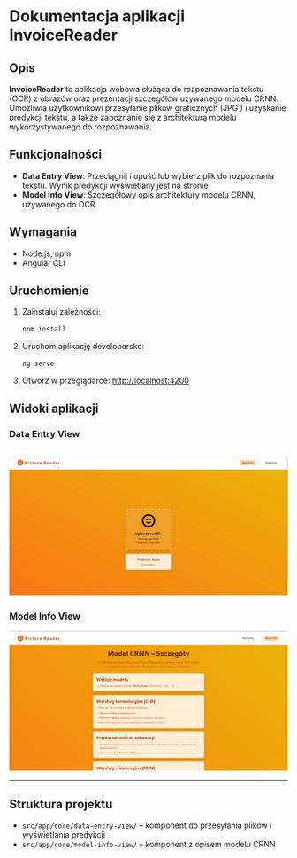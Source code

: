 # Dokumentacja aplikacji InvoiceReader

## Opis

**InvoiceReader** to aplikacja webowa służąca do rozpoznawania tekstu (OCR) z obrazów oraz prezentacji szczegółów używanego modelu CRNN. Umożliwia użytkownikowi przesyłanie plików graficznych (JPG ) i uzyskanie predykcji tekstu, a także zapoznanie się z architekturą modelu wykorzystywanego do rozpoznawania.

## Funkcjonalności

- **Data Entry View**: Przeciągnij i upuść lub wybierz plik do rozpoznania tekstu. Wynik predykcji wyświetlany jest na stronie.
- **Model Info View**: Szczegółowy opis architektury modelu CRNN, używanego do OCR.

## Wymagania

- Node.js, npm
- Angular CLI

## Uruchomienie

1. Zainstaluj zależności:
   ```sh
   npm install
   ```
2. Uruchom aplikację developersko:
   ```sh
   ng serve
   ```
3. Otwórz w przeglądarce: [http://localhost:4200](http://localhost:4200)

## Widoki aplikacji

### Data Entry View

![data entry view](image.png)
---

### Model Info View

![model info view](image-1.png)

---

## Struktura projektu

- `src/app/core/data-entry-view/` – komponent do przesyłania plików i wyświetlania predykcji
- `src/app/core/model-info-view/` – komponent z opisem modelu CRNN

